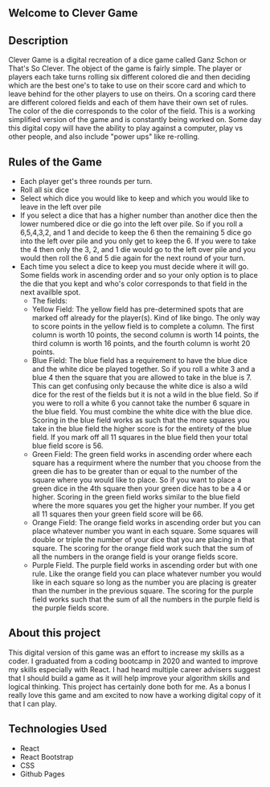 ## Welcome to Clever Game

## Description
Clever Game is a digital recreation of a dice game called Ganz Schon or That's So Clever. The object of the game is fairly simple. The player or players each take turns rolling six different colored die and then deciding which are the best one's to take to use on their score card and which to leave behind for the other players to use on theirs. On a scoring card there are different colored fields and each of them have their own set of rules. The color of the die corresponds to the color of the field. This is a working simplified version of the game and is constantly being worked on. Some day this digital copy will have the ability to play against a computer, play vs other people, and also include "power ups" like re-rolling. 

## Rules of the Game
* Each player get's three rounds per turn.
* Roll all six dice
* Select which dice you would like to keep and which you would like to leave in the left over pile
* If you select a dice that has a higher number than another dice then the lower numbered dice or die go into the left over pile. So if you roll a 6,5,4,3,2, and 1 and decide to keep the 6 then the remaining 5 dice go into the left over pile and you only get to keep the 6. If you were to take the 4 then only the 3, 2, and 1 die would go to the left over pile and you would then roll the 6 and 5 die again for the next round of your turn. 
* Each time you select a dice to keep you must decide where it will go. Some fields work in ascending order and so your only option is to place the die that you kept and who's color corresponds to that field in the next availble spot. 
  * The fields:
  * Yellow Field: The yellow field has pre-determined spots that are marked off already for the player(s). Kind of like bingo. The only way to score points in the yellow field is to complete a column. The first column is worth 10 points, the second column is worth 14 points, the third column is worth 16 points, and the fourth column is worht 20 points. 
  * Blue Field: The blue field has a requirement to have the blue dice and the white dice be played together. So if you roll a white 3 and a blue 4 then the square that you are allowed to take in the blue is 7. This can get confusing only because the white dice is also a wild dice for the rest of the fields but it is not a wild in the blue field. So if you were to roll a white 6 you cannot take the number 6 square in the blue field. You must combine the white dice with the blue dice. Scoring in the blue field works as such that the more squares you take in the blue field the higher score is for the entirety of the blue field. If you mark off all 11 squares in the blue field then your total blue field score is 56.  
  * Green Field: The green field works in ascending order where each square has a requirment where the number that you choose from the green die has to be greater than or equal to the number of the square where you would like to place. So if you want to place a green dice in the 4th square then your green dice has to be a 4 or higher. Scoring in the green field works similar to the blue field where the more squares you get the higher your number. If you get all 11 squares then your green field score will be 66. 
  * Orange Field: The orange field works in ascending order but you can place whatever number you want in each square. Some squares will double or triple the number of your dice that you are placing in that square. The scoring for the orange field work such that the sum of all the numbers in the orange field is your orange fields score. 
  * Purple Field. The purple field works in ascending order but with one rule. Like the orange field you can place whatever number you would like in each square so long as the number you are placing is greater than the number in the previous square. The scoring for the purple field works such that the sum of all the numbers in the purple field is the purple fields score. 

## About this project
This digital version of this game was an effort to increase my skills as a coder. I graduated from a coding bootcamp in 2020 and wanted to improve my skills especially with React. I had heard multiple career advisers suggest that I should build a game as it will help improve your algorithm skills and logical thinking. This project has certainly done both for me. As a bonus I really love this game and am excited to now have a working digital copy of it that I can play. 

## Technologies Used
* React
* React Bootstrap
* CSS
* Github Pages
